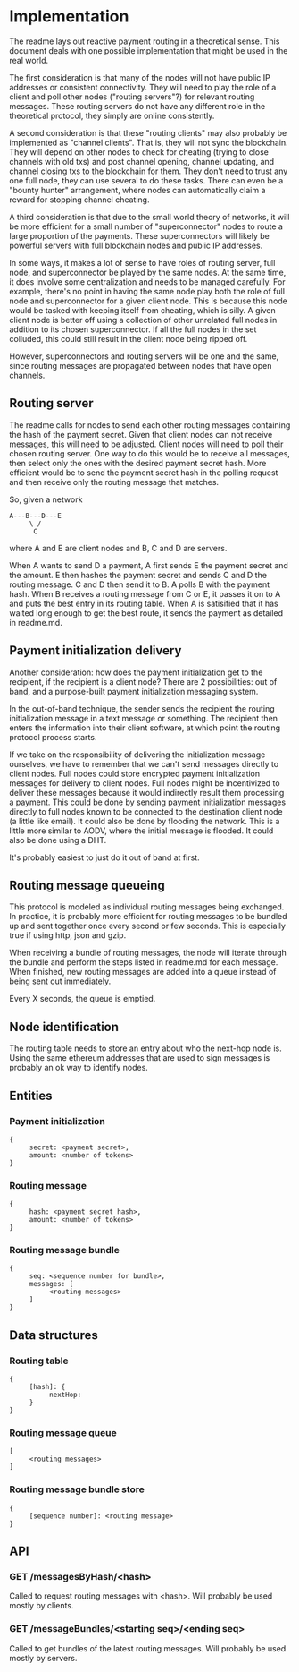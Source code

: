 # Implementation

The readme lays out reactive payment routing in a theoretical sense. This document deals with one possible implementation that might be used in the real world.

The first consideration is that many of the nodes will not have public IP addresses or consistent connectivity. They will need to play the role of a client and poll other nodes ("routing servers"?) for relevant routing messages. These routing servers do not have any different role in the theoretical protocol, they simply are online consistently.

A second consideration is that these "routing clients" may also probably be implemented as "channel clients". That is, they will not sync the blockchain. They will depend on other nodes to check for cheating (trying to close channels with old txs) and post channel opening, channel updating, and channel closing txs to the blockchain for them. They don't need to trust any one full node, they can use several to do these tasks. There can even be a "bounty hunter" arrangement, where nodes can automatically claim a reward for stopping channel cheating.

A third consideration is that due to the small world theory of networks, it will be more efficient for a small number of "superconnector" nodes to route a large proportion of the payments. These superconnectors will likely be powerful servers with full blockchain nodes and public IP addresses.

In some ways, it makes a lot of sense to have roles of routing server, full node, and superconnector be played by the same nodes. At the same time, it does involve some centralization and needs to be managed carefully. For example, there's no point in having the same node play both the role of full node and superconnector for a given client node. This is because this node would be tasked with keeping itself from cheating, which is silly. A given client node is better off using a collection of other unrelated full nodes in addition to its chosen superconnector. If all the full nodes in the set colluded, this could still result in the client node being ripped off.

However, superconnectors and routing servers will be one and the same, since routing messages are propagated between nodes that have open channels.

## Routing server

The readme calls for nodes to send each other routing messages containing the hash of the payment secret. Given that client nodes can not receive messages, this will need to be adjusted. Client nodes will need to poll their chosen routing server. One way to do this would be to receive all messages, then select only the ones with the desired payment secret hash. More efficient would be to send the payment secret hash in the polling request and then receive only the routing message that matches.

So, given a network

```
A---B---D---E
     \ /
      C
```

where A and E are client nodes and B, C and D are servers.

When A wants to send D a payment, A first sends E the payment secret and the amount. E then hashes the payment secret and sends C and D the routing message. C and D then send it to B. A polls B with the payment hash. When B receives a routing message from C or E, it passes it on to A and puts the best entry in its routing table. When A is satisified that it has waited long enough to get the best route, it sends the payment as detailed in readme.md.

## Payment initialization delivery

Another consideration: how does the payment initialization get to the recipient, if the recipient is a client node? There are 2 possibilities: out of band, and a purpose-built payment initialization messaging system.

In the out-of-band technique, the sender sends the recipient the routing initialization message in a text message or something. The recipient then enters the information into their client software, at which point the routing protocol process starts. 

If we take on the responsibility of delivering the initialization message ourselves, we have to remember that we can't send messages directly to client nodes. Full nodes could store encrypted payment initialization messages for delivery to client nodes. Full nodes might be incentivized to deliver these messages because it would indirectly result them processing a payment. This could be done by sending payment initialization messages directly to full nodes known to be connected to the destination client node (a little like email). It could also be done by flooding the network. This is a little more similar to AODV, where the initial message is flooded. It could also be done using a DHT. 

It's probably easiest to just do it out of band at first.

## Routing message queueing 

This protocol is modeled as individual routing messages being exchanged. In practice, it is probably more efficient for routing messages to be bundled up and sent together once every second or few seconds. This is especially true if using http, json and gzip.

When receiving a bundle of routing messages, the node will iterate through the bundle and perform the steps listed in readme.md for each message. When finished, new routing messages are added into a queue instead of being sent out immediately.

Every X seconds, the queue is emptied.

## Node identification

The routing table needs to store an entry about who the next-hop node is. Using the same ethereum addresses that are used to sign messages is probably an ok way to identify nodes.

## Entities

### Payment initialization
```
{
     secret: <payment secret>,
     amount: <number of tokens>
}
```

### Routing message
```
{
     hash: <payment secret hash>,
     amount: <number of tokens>
}
```

### Routing message bundle
```
{
     seq: <sequence number for bundle>,
     messages: [
          <routing messages>
     ]
}
```

## Data structures

### Routing table
```
{
     [hash]: {
          nextHop: 
     }
}
```

### Routing message queue
```
[
     <routing messages>
]
```

### Routing message bundle store
```
{
     [sequence number]: <routing message>
}
```

## API

### GET /messagesByHash/\<hash\>

Called to request routing messages with \<hash\>. Will probably be used mostly by clients.

### GET /messageBundles/\<starting seq\>/\<ending seq\>

Called to get bundles of the latest routing messages. Will probably be used mostly by servers.
